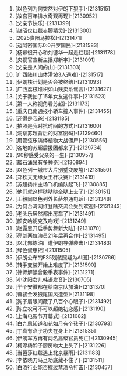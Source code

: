 
1. [以色列为何突然对伊朗下狠手]-[2131515]
1. [故宫百年排水奇观再现]-[2130952]
1. [父亲节快乐]-[2131399]
1. [赵昭仪红毯赤脚精灵]-[2131300]
1. [2025贵阳马拉松]-[2131471]
1. [迈阿密国际0:0开罗国民]-[2131583]
1. [杨幂很开心和刘德华一起走红毯]-[2131178]
1. [央视官宣新主播郑新宇]-[2131091]
1. [父亲是人间的山]-[2131303]
1. [广西陆川山体滑坡3人遇难]-[2131517]
1. [伊朗核计划是否会被终结]-[2131093]
1. [广西荔枝堆积如山贱卖系谣言]-[2131627]
1. [关于我拍了15年女友这件事]-[2131523]
1. [第一人称视角看苏超]-[2131173]
1. [重庆巴南通报小轿车撞人事件]-[2131455]
1. [还得是我爸]-[2131185]
1. [拍照是我对抗时间的方式]-[2131600]
1. [洞察苏超背后的财富密码]-[2129460]
1. [用管弦乐演绎植物大战僵尸]-[2130556]
1. [各地的苏超后援团都来了]-[2129734]
1. [90秒感受父亲的一生]-[2130957]
1. [敲石涌泉有多神奇]-[2130894]
1. [以色列一城市大片别墅变废墟]-[2131550]
1. [郑钦文无缘女王杯决赛]-[2131419]
1. [苏超扬州主场飞机编队起飞]-[2130885]
1. [他们就这样哒哒哒全哒上去了]-[2130151]
1. [王毅同以色列外长萨尔通电话]-[2131348]
1. [为何台湾网红登陆交流会受到欢迎]-[2131343]
1. [老头乐居然都出房车了]-[2131491]
1. [颜安哈妮克孜吻戏]-[2131249]
1. [赵露思开启手势舞新大陆]-[2131070]
1. [亮剑两位演员21年后再合作]-[2131495]
1. [以北部炼油厂遭伊朗导弹袭击]-[2131483]
1. [绿色蛋崽摇]-[2131505]
1. [伊朗公布的F35残骸照疑为AI图]-[2130766]
1. [转手变装开始上难度了]-[2131590]
1. [律师解读曾毅手表事件]-[2131271]
1. [小沈阳女儿韩语发音]-[2130705]
1. [半个安徽都在给南京队加油]-[2131370]
1. [曹骏金发狼尾国风造型]-[2131198]
1. [狗子眉眼间藏了八百个心眼子]-[2131492]
1. [陈立农可不可以超绝初恋感]-[2131190]
1. [上海电影节开幕式]-[2131082]
1. [白九思知道和花如月有个孩子]-[2130793]
1. [丁真有点子功夫在身上]-[2131535]
1. [伊朗军方再有两名高级官员死亡]-[2130945]
1. [柯淳杨肸子厨房吻太上头了]-[2131226]
1. [当芭莎红毯遇上北京暴雨]-[2131183]
1. [李依晓刀马旦功底藏不住了]-[2131511]
1. [白酒行业能否撑过禁酒令打击]-[2130457]